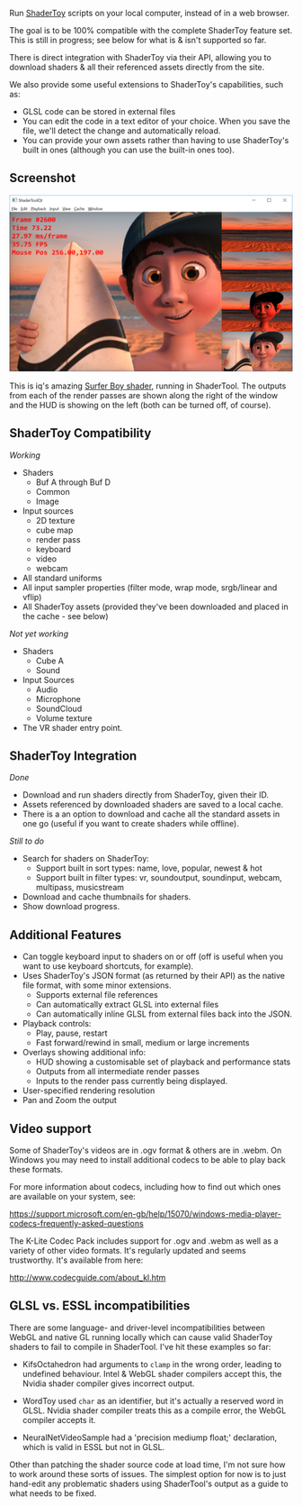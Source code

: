 Run [ShaderToy](https://www.shadertoy.com) scripts on your local computer,
instead of in a web browser.

The goal is to be 100% compatible with the complete ShaderToy feature set.
This is still in progress; see below for what is & isn't supported so far.

There is direct integration with ShaderToy via their API, allowing you to
download shaders & all their referenced assets directly from the site.

We also provide some useful extensions to ShaderToy's capabilities, such as:

* GLSL code can be stored in external files
* You can edit the code in a text editor of your choice. When you save the
  file, we'll detect the change and automatically reload.
* You can provide your own assets rather than having to use ShaderToy's built
  in ones (although you can use the built-in ones too).


Screenshot
----------

![iq's Surfer Boy shader, running in ShaderTool](doc/Screenshot-SurferBoy.png?raw=true)

This is iq's amazing [Surfer Boy shader](https://www.shadertoy.com/view/ldd3DX), 
running in ShaderTool. The outputs from each of the render passes are shown
along the right of the window and the HUD is showing on the left (both can be
turned off, of course).


ShaderToy Compatibility
-----------------------

*Working*

- Shaders
  - Buf A through Buf D
  - Common
  - Image
- Input sources
  - 2D texture
  - cube map
  - render pass
  - keyboard
  - video
  - webcam
- All standard uniforms
- All input sampler properties (filter mode, wrap mode, srgb/linear and vflip)
- All ShaderToy assets (provided they've been downloaded and placed in the cache - see below)

*Not yet working*

- Shaders
  - Cube A
  - Sound
- Input Sources
  - Audio
  - Microphone
  - SoundCloud
  - Volume texture
- The VR shader entry point.


ShaderToy Integration
---------------------

*Done*

- Download and run shaders directly from ShaderToy, given their ID.
- Assets referenced by downloaded shaders are saved to a local cache.
- There is a an option to download and cache all the standard assets in one
  go (useful if you want to create shaders while offline).

*Still to do*

- Search for shaders on ShaderToy:
  - Support built in sort types: name, love, popular, newest & hot
  - Support built in filter types: vr, soundoutput, soundinput, webcam, multipass, musicstream
- Download and cache thumbnails for shaders.
- Show download progress.


Additional Features
-------------------

- Can toggle keyboard input to shaders on or off (off is useful when you want
  to use keyboard shortcuts, for example).
- Uses ShaderToy's JSON format (as returned by their API) as the native file format, with some minor extensions.
  - Supports external file references
  - Can automatically extract GLSL into external files
  - Can automatically inline GLSL from external files back into the JSON.
- Playback controls:
  - Play, pause, restart
  - Fast forward/rewind in small, medium or large increments
- Overlays showing additional info:
  - HUD showing a customisable set of playback and performance stats
  - Outputs from all intermediate render passes
  - Inputs to the render pass currently being displayed.
- User-specified rendering resolution
- Pan and Zoom the output


Video support
-------------

Some of ShaderToy's videos are in .ogv format & others are in .webm. On
Windows you may need to install additional codecs to be able to play back
these formats.

For more information about codecs, including how to find out which ones are
available on your system, see:

https://support.microsoft.com/en-gb/help/15070/windows-media-player-codecs-frequently-asked-questions

The K-Lite Codec Pack includes support for .ogv and .webm as well as a variety
of other video formats. It's regularly updated and seems trustworthy. It's
available from here:

http://www.codecguide.com/about_kl.htm


GLSL vs. ESSL incompatibilities
-------------------------------

There are some language- and driver-level incompatibilities between WebGL and
native GL running locally which can cause valid ShaderToy shaders to fail to
compile in ShaderTool. I've hit these examples so far:

- KifsOctahedron had arguments to `clamp` in the wrong order, leading to
  undefined behaviour. Intel & WebGL shader compilers accept this, the Nvidia
  shader compiler gives incorrect output.

- WordToy used `char` as an identifier, but it's actually a reserved word in 
  GLSL. Nvidia shader compiler treats this as a compile error, the WebGL 
  compiler accepts it.

- NeuralNetVideoSample had a 'precision mediump float;' declaration, which is
  valid in ESSL but not in GLSL.

Other than patching the shader source code at load time, I'm not sure how to
work around these sorts of issues. The simplest option for now is to just
hand-edit any problematic shaders using ShaderTool's output as a guide to what
needs to be fixed.
